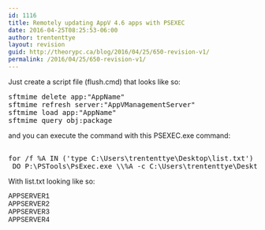 ```yaml
---
id: 1116
title: Remotely updating AppV 4.6 apps with PSEXEC
date: 2016-04-25T08:25:53-06:00
author: trententtye
layout: revision
guid: http://theorypc.ca/blog/2016/04/25/650-revision-v1/
permalink: /2016/04/25/650-revision-v1/
---
```

Just create a script file (flush.cmd) that looks like so:

<pre class="lang:batch decode:true ">sftmime delete app:"AppName" 
sftmime refresh server:"AppVManagementServer" 
sftmime load app:"AppName" 
sftmime query obj:package</pre>

and you can execute the command with this PSEXEC.exe command:  
<span style="font-family: 'Courier New',Courier,monospace;"><br /> </span>

<pre class="lang:default decode:true ">for /f %A IN ('type C:\Users\trententtye\Desktop\list.txt') 
 DO P:\PSTools\PsExec.exe \\%A -c C:\Users\trententtye\Desktop\flush.cmd</pre>

With list.txt looking like so:

<span style="font-family: 'Courier New',Courier,monospace;">APPSERVER1</span>  
<span style="font-family: 'Courier New',Courier,monospace;">APPSERVER2</span>  
<span style="font-family: 'Courier New',Courier,monospace;">APPSERVER3</span>  
<span style="font-family: 'Courier New',Courier,monospace;">APPSERVER4</span>

<!-- AddThis Advanced Settings generic via filter on the_content -->

<!-- AddThis Share Buttons generic via filter on the_content -->